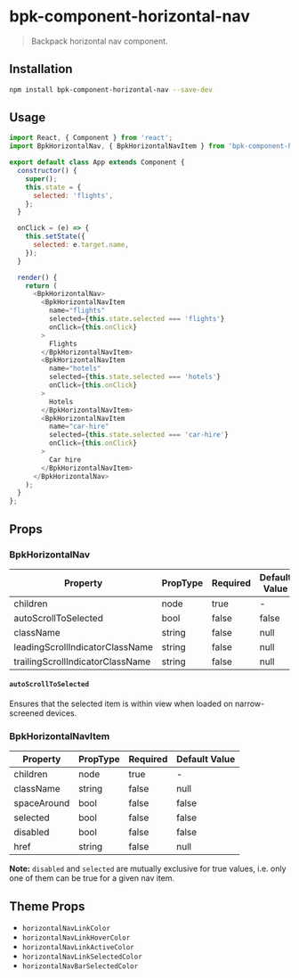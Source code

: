 # bpk-component-horizontal-nav

> Backpack horizontal nav component.

## Installation

```sh
npm install bpk-component-horizontal-nav --save-dev
```

## Usage

```js
import React, { Component } from 'react';
import BpkHorizontalNav, { BpkHorizontalNavItem } from 'bpk-component-horizontal-nav';

export default class App extends Component {
  constructor() {
    super();
    this.state = {
      selected: 'flights',
    };
  }

  onClick = (e) => {
    this.setState({
      selected: e.target.name,
    });
  }

  render() {
    return (
      <BpkHorizontalNav>
        <BpkHorizontalNavItem
          name="flights"
          selected={this.state.selected === 'flights'}
          onClick={this.onClick}
        >
          Flights
        </BpkHorizontalNavItem>
        <BpkHorizontalNavItem
          name="hotels"
          selected={this.state.selected === 'hotels'}
          onClick={this.onClick}
        >
          Hotels
        </BpkHorizontalNavItem>
        <BpkHorizontalNavItem
          name="car-hire"
          selected={this.state.selected === 'car-hire'}
          onClick={this.onClick}
        >
          Car hire
        </BpkHorizontalNavItem>
      </BpkHorizontalNav>
    );
  }
};
```

## Props

### BpkHorizontalNav

| Property                          | PropType | Required | Default Value |
| --------------------------------- | -------- | -------- | ------------- |
| children                          | node     | true     | -             |
| autoScrollToSelected              | bool     | false    | false         |
| className                         | string   | false    | null          |
| leadingScrollIndicatorClassName   | string   | false    | null          |
| trailingScrollIndicatorClassName  | string   | false    | null          |

#### `autoScrollToSelected`

Ensures that the selected item is within view when loaded on narrow-screened devices.

### BpkHorizontalNavItem

| Property    | PropType | Required | Default Value |
| ----------- | -------- | -------- | ------------- |
| children    | node     | true     | -             |
| className   | string   | false    | null          |
| spaceAround | bool     | false    | false         |
| selected    | bool     | false    | false         |
| disabled    | bool     | false    | false         |
| href        | string   | false    | null          |

**Note:** `disabled` and `selected` are mutually exclusive for true values, i.e. only one of them can be true for a given nav item.

## Theme Props

* `horizontalNavLinkColor`
* `horizontalNavLinkHoverColor`
* `horizontalNavLinkActiveColor`
* `horizontalNavLinkSelectedColor`
* `horizontalNavBarSelectedColor`

